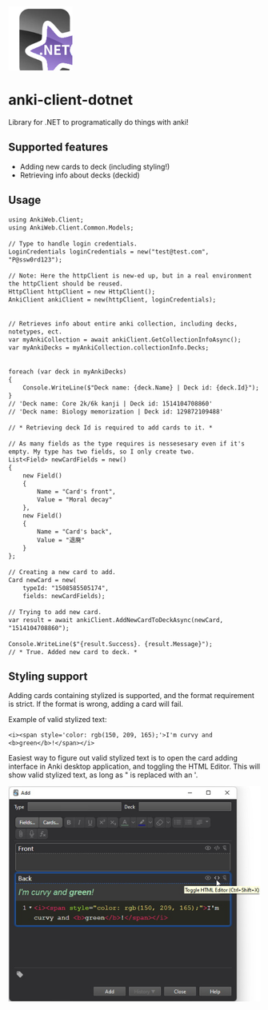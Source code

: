 ![AnkiWeb.Client](assets/AnkiConnect.png)
# anki-client-dotnet
 Library for .NET to programatically do things with anki!

## Supported features
 - Adding new cards to deck (including styling!)
 - Retrieving info about decks (deckid)

## Usage
```
using AnkiWeb.Client;
using AnkiWeb.Client.Common.Models;

// Type to handle login credentials.
LoginCredentials loginCredentials = new("test@test.com", "P@ssw0rd123");

// Note: Here the httpClient is new-ed up, but in a real environment the httpClient should be reused. 
HttpClient httpClient = new HttpClient();
AnkiClient ankiClient = new(httpClient, loginCredentials);


// Retrieves info about entire anki collection, including decks, notetypes, ect. 
var myAnkiCollection = await ankiClient.GetCollectionInfoAsync();
var myAnkiDecks = myAnkiCollection.collectionInfo.Decks;


foreach (var deck in myAnkiDecks)
{
    Console.WriteLine($"Deck name: {deck.Name} | Deck id: {deck.Id}");
}
// 'Deck name: Core 2k/6k kanji | Deck id: 1514104708860'
// 'Deck name: Biology memorization | Deck id: 129872109488'

// * Retrieving deck Id is required to add cards to it. *

// As many fields as the type requires is nessesesary even if it's empty. My type has two fields, so I only create two.
List<Field> newCardFields = new()
{
    new Field()
    {
        Name = "Card's front",
        Value = "Moral decay"
    },
    new Field()
    {
        Name = "Card's back",
        Value = "退廃"
    }
};

// Creating a new card to add.
Card newCard = new(
    typeId: "1508585505174",
    fields: newCardFields);

// Trying to add new card.
var result = await ankiClient.AddNewCardToDeckAsync(newCard, "1514104708860");

Console.WriteLine($"{result.Success}. {result.Message}");
// * True. Added new card to deck. *
```

## Styling support
Adding cards containing stylized is supported, and the format requirement is strict.  If the format is wrong, adding a card will fail.

Example of valid stylized text:
```
<i><span style='color: rgb(150, 209, 165);'>I'm curvy and <b>green</b>!</span></i>
```
Easiest way to figure out valid stylized text is to open the card adding interface in Anki desktop application, and toggling the HTML Editor.  This will show valid stylized text, as long as " is replaced with an '. 

![Anki HTML Editor](assets/AnkiHtmlEditor.jpg)